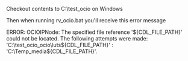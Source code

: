 Checkout contents to C:\test_ocio on Windows 

Then when running rv_ocio.bat you'll receive this error message

ERROR: OCIOIPNode: The specified file reference '${CDL_FILE_PATH}' could not be located. The following attempts were made: 'C:\test_ocio\_ocio\luts\${CDL_FILE_PATH}' : 'C:\Temp\_media\${CDL_FILE_PATH}'.

